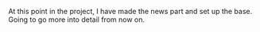 At this point in the project, I have made the news part and set up the base. Going to go more into detail from now on.
